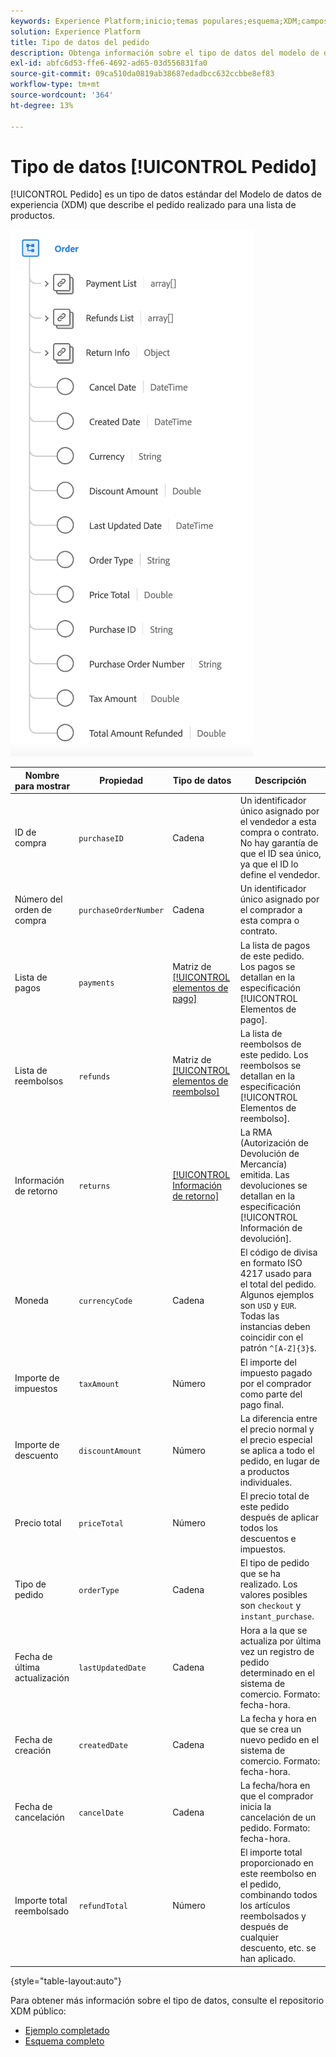 ```yaml
---
keywords: Experience Platform;inicio;temas populares;esquema;XDM;campos;esquemas;esquemas;orden;tipo de datos;tipo de datos;tipo de datos;
solution: Experience Platform
title: Tipo de datos del pedido
description: Obtenga información sobre el tipo de datos del modelo de datos de experiencia de pedido (XDM).
exl-id: abfc6d53-ffe6-4692-ad65-03d556831fa0
source-git-commit: 09ca510da0819ab38687edadbcc632ccbbe8ef83
workflow-type: tm+mt
source-wordcount: '364'
ht-degree: 13%

---
```


# Tipo de datos [!UICONTROL Pedido]

[!UICONTROL Pedido] es un tipo de datos estándar del Modelo de datos de experiencia (XDM) que describe el pedido realizado para una lista de productos.

![Un diagrama del tipo de datos [!UICONTROL Pedido].](../images/data-types/order.png)

| Nombre para mostrar | Propiedad | Tipo de datos | Descripción |
|-------------------------|-------------------------|-----------|------------------------------------------------------------------------------------------------------------------|
| ID de compra | `purchaseID` | Cadena | Un identificador único asignado por el vendedor a esta compra o contrato. No hay garantía de que el ID sea único, ya que el ID lo define el vendedor. |
| Número del orden de compra | `purchaseOrderNumber` | Cadena | Un identificador único asignado por el comprador a esta compra o contrato. |
| Lista de pagos | `payments` | Matriz de [[!UICONTROL elementos de pago]](./payment-item.md) | La lista de pagos de este pedido. Los pagos se detallan en la especificación [!UICONTROL Elementos de pago]. |
| Lista de reembolsos | `refunds` | Matriz de [[!UICONTROL elementos de reembolso]](./refund-item.md) | La lista de reembolsos de este pedido. Los reembolsos se detallan en la especificación [!UICONTROL Elementos de reembolso]. |
| Información de retorno | `returns` | [[!UICONTROL Información de retorno]](./return.md) | La RMA (Autorización de Devolución de Mercancía) emitida. Las devoluciones se detallan en la especificación [!UICONTROL Información de devolución]. |
| Moneda | `currencyCode` | Cadena | El código de divisa en formato ISO 4217 usado para el total del pedido. Algunos ejemplos son `USD` y `EUR`. Todas las instancias deben coincidir con el patrón `^[A-Z]{3}$`. |
| Importe de impuestos | `taxAmount` | Número | El importe del impuesto pagado por el comprador como parte del pago final. |
| Importe de descuento | `discountAmount` | Número | La diferencia entre el precio normal y el precio especial se aplica a todo el pedido, en lugar de a productos individuales. |
| Precio total | `priceTotal` | Número | El precio total de este pedido después de aplicar todos los descuentos e impuestos. |
| Tipo de pedido | `orderType` | Cadena | El tipo de pedido que se ha realizado. Los valores posibles son `checkout` y `instant_purchase`. |
| Fecha de última actualización | `lastUpdatedDate` | Cadena | Hora a la que se actualiza por última vez un registro de pedido determinado en el sistema de comercio. Formato: fecha-hora. |
| Fecha de creación | `createdDate` | Cadena | La fecha y hora en que se crea un nuevo pedido en el sistema de comercio. Formato: fecha-hora. |
| Fecha de cancelación | `cancelDate` | Cadena | La fecha/hora en que el comprador inicia la cancelación de un pedido. Formato: fecha-hora. |
| Importe total reembolsado | `refundTotal` | Número | El importe total proporcionado en este reembolso en el pedido, combinando todos los artículos reembolsados y después de cualquier descuento, etc. se han aplicado. |

{style="table-layout:auto"}

Para obtener más información sobre el tipo de datos, consulte el repositorio XDM público:

* [Ejemplo completado](https://github.com/adobe/xdm/blob/master/components/datatypes/data/order.example.1.json)
* [Esquema completo](https://github.com/adobe/xdm/blob/master/components/datatypes/data/order.schema.json)
